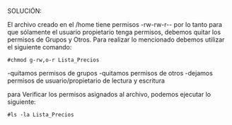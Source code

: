 SOLUCIÓN:

El archivo creado en el /home tiene permisos -rw-rw-r-- por lo tanto para que sólamente el usuario propietario tenga permisos, debemos quitar los permisos de Grupos y Otros.
Para realizar lo mencionado debemos utilizar el siguiente comando:

    #chmod g-rw,o-r Lista_Precios

-quitamos permisos de grupos
-quitamos permisos de otros
-dejamos permisos de usuario/propietario de lectura y escritura

para Verificar los permisos asignados al archivo, podemos ejecutar lo siguiente:

    #ls -la Lista_Precios
